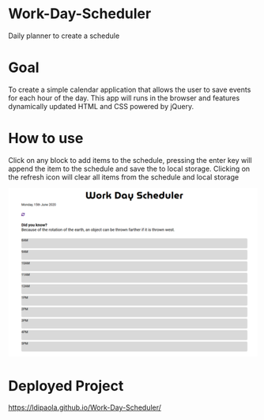 # Work-Day-Scheduler

Daily planner to create a schedule


# Goal
 To create a simple calendar application that allows the user to save events for each hour of the day. This app will runs in the browser and features dynamically updated HTML and CSS powered by jQuery.


# How to use

Click on any block to add items to the schedule, pressing the enter key will append the item to the schedule and save the to local storage.
Clicking on the refresh icon will clear all items from the schedule and local storage


![Scheduler demo](screen-shot.PNG)

# Deployed Project

https://ldipaola.github.io/Work-Day-Scheduler/